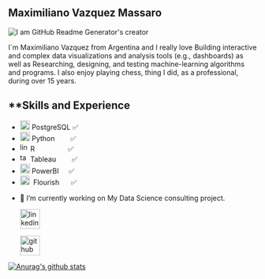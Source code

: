 ## Maximiliano Vazquez Massaro

![I am GitHub Readme Generator's creator](https://mvazquezmassaro.github.io/infovis/data_s.png)


I´m Maximiliano Vazquez from Argentina and I really love Building interactive and complex data visualizations and analysis tools (e.g., dashboards) as well as Researching, designing, and testing machine-learning algorithms and programs.
I also enjoy playing chess, thing I did, as a professional, during over 15 years.

## **Skills and Experience

 * <img src='https://mvazquezmassaro.github.io/infovis/postgresql.svg' alt='sql' height='19' width="20"> PostgreSQL   :white_check_mark:
 * <img src='https://upload.wikimedia.org/wikipedia/commons/thumb/0/0a/Python.svg/48px-Python.svg.png' alt='python' height='19' width="20"> Python&nbsp;  &nbsp;&nbsp;&nbsp;&nbsp;&nbsp;   :white_check_mark:
 * <img src='https://www.r-project.org/logo/Rlogo.svg' alt='linkedin' height='17'>  R &nbsp; &nbsp; &nbsp; &nbsp;&nbsp;&nbsp;&nbsp;&nbsp;&nbsp;&nbsp;&nbsp;&nbsp; :white_check_mark:                                 
 * <img src='https://mvazquezmassaro.github.io//infovis/tableau-software.svg' alt='tableau' height='17'> Tableau&nbsp;&nbsp;&nbsp;&nbsp;&nbsp;&nbsp;&nbsp; :white_check_mark:                               
 * <img src='https://mvazquezmassaro.github.io/infovis/powerbi.svg' alt='powerbi' height='20'> PowerBI &nbsp;&nbsp;&nbsp;&nbsp;:white_check_mark:                                            
 * <img src='https://mvazquezmassaro.github.io/infovis/flourish.svg' alt='powerbi' height='19'> &nbsp;Flourish &nbsp;&nbsp;&nbsp;&nbsp;&nbsp;:white_check_mark:                                           



- 🔭 I’m currently working on My Data Science consulting project.


    [<img src='https://mvazquezmassaro.github.io//infovis/linkedin-svgrepo-com.svg' alt='linkedin' height='40'>](https://www.linkedin.com/in/maximiliano-vazquez-massaro-3173a170/)  

    [<img src='https://mvazquezmassaro.github.io/infovis/github_icono.svg' alt='github' height='40'>](https://github.com/mvazquezmassaro)



 


[![Anurag's github stats](https://github-readme-stats.vercel.app/api?username=mvazquezmassaro)](https://github.com/anuraghazra/github-readme-stats)



